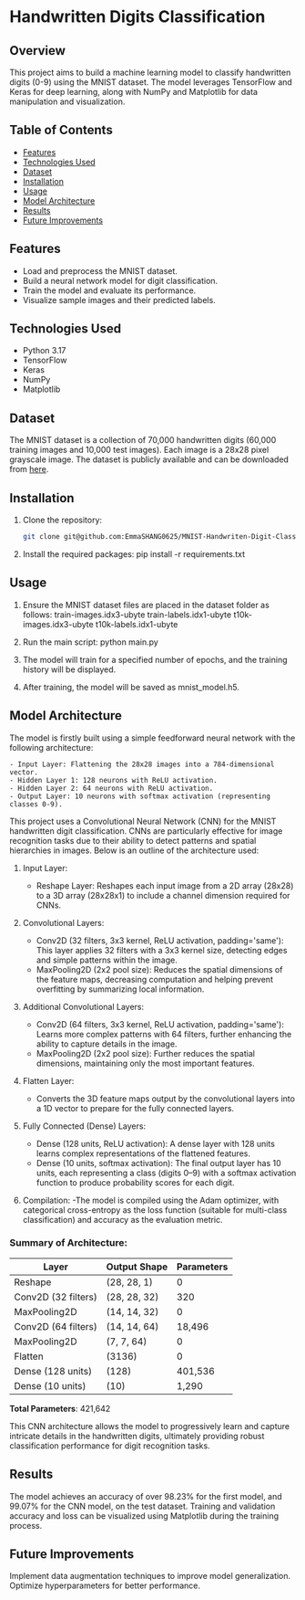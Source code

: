 # Handwritten Digits Classification

## Overview
This project aims to build a machine learning model to classify handwritten digits (0-9) using the MNIST dataset. The model leverages TensorFlow and Keras for deep learning, along with NumPy and Matplotlib for data manipulation and visualization.

## Table of Contents
- [Features](#features)
- [Technologies Used](#technologies-used)
- [Dataset](#dataset)
- [Installation](#installation)
- [Usage](#usage)
- [Model Architecture](#model-architecture)
- [Results](#results)
- [Future Improvements](#future-improvements)

## Features
- Load and preprocess the MNIST dataset.
- Build a neural network model for digit classification.
- Train the model and evaluate its performance.
- Visualize sample images and their predicted labels.

## Technologies Used
- Python 3.17
- TensorFlow
- Keras
- NumPy
- Matplotlib

## Dataset
The MNIST dataset is a collection of 70,000 handwritten digits (60,000 training images and 10,000 test images). Each image is a 28x28 pixel grayscale image. The dataset is publicly available and can be downloaded from [here](http://yann.lecun.com/exdb/mnist/).

## Installation
1. Clone the repository:
   ```bash
   git clone git@github.com:EmmaSHANG0625/MNIST-Handwriten-Digit-Classification.git

2. Install the required packages: 
    pip install -r requirements.txt

## Usage
1. Ensure the MNIST dataset files are placed in the dataset folder as follows:
    train-images.idx3-ubyte
    train-labels.idx1-ubyte
    t10k-images.idx3-ubyte
    t10k-labels.idx1-ubyte

2. Run the main script:
    python main.py

3. The model will train for a specified number of epochs, and the training history will be displayed.

4. After training, the model will be saved as mnist_model.h5.


## Model Architecture

The model is firstly built using a simple feedforward neural network with the following architecture:

    - Input Layer: Flattening the 28x28 images into a 784-dimensional vector.
    - Hidden Layer 1: 128 neurons with ReLU activation.
    - Hidden Layer 2: 64 neurons with ReLU activation. 
    - Output Layer: 10 neurons with softmax activation (representing classes 0-9).

This project uses a Convolutional Neural Network (CNN) for the MNIST handwritten digit classification. CNNs are particularly effective for image recognition tasks due to their ability to detect patterns and spatial hierarchies in images. Below is an outline of the architecture used:

1. Input Layer:
    - Reshape Layer: Reshapes each input image from a 2D array (28x28) to a 3D array (28x28x1) to include a channel dimension required for CNNs.

2. Convolutional Layers:
    - Conv2D (32 filters, 3x3 kernel, ReLU activation, padding='same'): This layer applies 32 filters with a 3x3 kernel size, detecting edges and simple patterns within the image.
    - MaxPooling2D (2x2 pool size): Reduces the spatial dimensions of the feature maps, decreasing computation and helping prevent overfitting by summarizing local information.

3. Additional Convolutional Layers:
    -  Conv2D (64 filters, 3x3 kernel, ReLU activation, padding='same'): Learns more complex patterns with 64 filters, further enhancing the ability to capture details in the image.
    - MaxPooling2D (2x2 pool size): Further reduces the spatial dimensions, maintaining only the most important features.

4. Flatten Layer:
    - Converts the 3D feature maps output by the convolutional layers into a 1D vector to prepare for the fully connected layers.

5. Fully Connected (Dense) Layers:
    - Dense (128 units, ReLU activation): A dense layer with 128 units learns complex representations of the flattened features.
    - Dense (10 units, softmax activation): The final output layer has 10 units, each representing a class (digits 0–9) with a softmax activation function to produce probability scores for each digit.
6. Compilation:
    -The model is compiled using the Adam optimizer, with categorical cross-entropy as the loss function (suitable for multi-class classification) and accuracy as the evaluation metric.

### Summary of Architecture:

| Layer                  | Output Shape      | Parameters |
|------------------------|-------------------|------------|
| Reshape                | (28, 28, 1)      | 0          |
| Conv2D (32 filters)    | (28, 28, 32)     | 320        |
| MaxPooling2D           | (14, 14, 32)     | 0          |
| Conv2D (64 filters)    | (14, 14, 64)     | 18,496     |
| MaxPooling2D           | (7, 7, 64)       | 0          |
| Flatten                | (3136)           | 0          |
| Dense (128 units)      | (128)            | 401,536    |
| Dense (10 units)       | (10)             | 1,290      |

**Total Parameters**: 421,642


This CNN architecture allows the model to progressively learn and capture intricate details in the handwritten digits, ultimately providing robust classification performance for digit recognition tasks.


## Results

The model achieves an accuracy of over 98.23% for the first model, and 99.07% for the CNN model, on the test dataset. Training and validation accuracy and loss can be visualized using Matplotlib during the training process.

## Future Improvements

Implement data augmentation techniques to improve model generalization.
Optimize hyperparameters for better performance.


